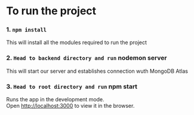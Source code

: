 # To run the project

### 1. `npm install`
This will install all the modules required to run the project

### 2. `Head to backend directory and run` nodemon server
This will start our server and establishes connection wuth MongoDB Atlas 

### 3. `Head to root directory and run` npm start
Runs the app in the development mode.\
Open [http://localhost:3000](http://localhost:3000) to view it in the browser.

